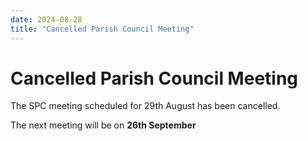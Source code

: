 ```yaml
---
date: 2024-08-28
title: "Cancelled Parish Council Meeting"
---
```


# Cancelled Parish Council Meeting

The SPC meeting
scheduled for 29th August has been cancelled.

The next meeting will be on **26th September**
